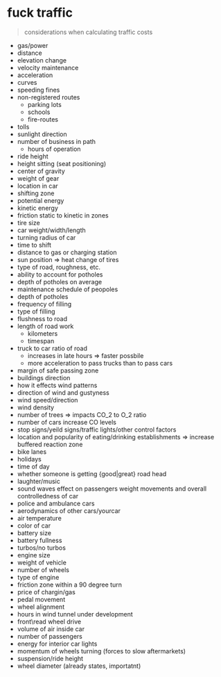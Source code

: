 # fuck traffic

> considerations when calculating traffic costs

- gas/power
 - distance
 - elevation change
 - velocity maintenance
 - acceleration
 - curves
- speeding fines
- non-registered routes
  - parking lots
  - schools
  - fire-routes
- tolls
- sunlight direction
- number of business in path
  - hours of operation
- ride height
- height sitting (seat positioning)
- center of gravity
- weight of gear
- location in car
- shifting zone
- potential energy
- kinetic energy
- friction static to kinetic in zones
- tire size
- car weight/width/length
- turning radius of car
- time to shift
- distance to gas or charging station
- sun position => heat change of tires
- type of road, roughness, etc.
- ability to account for potholes
- depth of potholes on average
- maintenance schedule of peopoles
- depth of potholes
- frequency of filling
- type of filling 
- flushness to road
- length of road work
  - kilometers
  - timespan
- truck to car ratio of road
  - increases in late hours => faster possbile
  - more acceleration to pass trucks than to pass cars
- margin of safe passing zone
- buildings direction
- how it effects wind patterns
- direction of wind and gustyness
- wind speed/direction
- wind density
- number of trees => impacts CO\_2 to O\_2 ratio
- number of cars increase CO levels 
- stop signs/yeild signs/traffic lights/other control factors
- location and popularity of eating/drinking establishments => increase buffered reaction zone
- bike lanes
- holidays
- time of day
- whether someone is getting {good|great} road head 
- laughter/music
- sound waves effect on passengers weight movements and overall controlledness of car
- police and ambulance cars
- aerodynamics of other cars/yourcar
- air temperature
- color of car
- battery size
- battery fullness
- turbos/no turbos
- engine size
- weight of vehicle
- number of wheels
- type of engine
- friction zone within a 90 degree turn
- price of chargin/gas
- pedal movement 
- wheel alignment
- hours in wind tunnel under development
- front\read wheel drive
- volume of air inside car
- number of passengers
- energy for interior car lights
- momentum of wheels turning (forces to slow aftermarkets)
- suspension/ride height
- wheel diameter (already states, importatnt)


